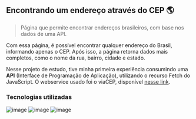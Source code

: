 ## Encontrando um endereço através do CEP 🌎

> Página que permite encontrar endereços brasileiros, com base nos dados de uma API.

Com essa página, é possível encontrar qualquer endereço do Brasil, informando apenas o CEP. Após isso, a página retorna dados mais completos, como o nome da rua, bairro, cidade e estado.

Nesse projeto de estudo, tive minha primeira experiência consumindo uma **API** (Interface de Programação de Aplicação), utilizando o recurso Fetch do JavaScript. O webservice usado foi o viaCEP, disponível <a href="https://viacep.com.br/">nesse link</a>.

### Tecnologias utilizadas

![image](https://img.shields.io/badge/HTML5-E34F26?style=for-the-badge&logo=html5&logoColor=white)
![image](https://img.shields.io/badge/CSS3-1572B6?style=for-the-badge&logo=css3&logoColor=white)
![image](https://img.shields.io/badge/JavaScript-F7DF1E?style=for-the-badge&logo=javascript&logoColor=black)
